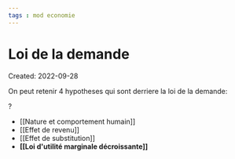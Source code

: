 ```yaml
---
tags : mod economie
---
```

# Loi de la demande
Created: 2022-09-28

On peut retenir 4 hypotheses qui sont derriere la loi de la demande:

?
- [[Nature et comportement humain]]
- [[Effet de revenu]]
- [[Effet de substitution]]
- **[[Loi d'utilité marginale décroissante]]** 